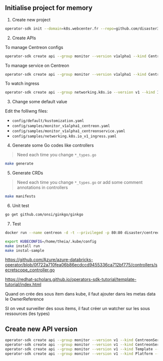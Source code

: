 ## Initialise project for memory

1. Create new project
```bash
operator-sdk init --domain=k8s.webcenter.fr --repo=github.com/disaster37/monitoring-operator
```

2. Create APIs

To manage Centreon configs
```bash
operator-sdk create api --group monitor --version v1alpha1 --kind Centreon --resource
```

To manage service on Centreon
```bash
operator-sdk create api --group monitor --version v1alpha1 --kind CentreonService --resource --controller
```

To watch ingress
```bash
operator-sdk create api --group networking.k8s.io --version v1 --kind Ingress --controller
```

3. Change some default value

Edit the folliwng files:
- `config/default/kustomization.yaml`
- `config/samples/monitor_v1alpha1_centreon.yaml`
- `config/samples/monitor_v1alpha1_centreonservice.yaml`
- `config/samples/networking.k8s.io_v1_ingress.yaml`

4. Generate some Go codes like controllers

> Need each time you change `*_types.go`

```bash
make generate
```

5. Generate CRDs

> Need each time you change `*_types.go` or add some comment annotations in controllers

```bash
make manifests
```
6. Unit test

```bash
go get github.com/onsi/ginkgo/ginkgo

```

7. Test

```bash
docker run --name centreon -d -t --privileged -p 80:80 disaster/centreon:21.10-installed 

export KUBECONFIG=/home/theia/.kube/config
make install run
make instal-sample
```

https://github.com/Azure/azure-databricks-operator/blob/0f722a710fea06b86ecdccd9455336ca712bf775/controllers/secretscope_controller.go

https://redhat-scholars.github.io/operators-sdk-tutorial/template-tutorial/index.html

Quand on crée des sous item dans kube, il faut ajouter dans les metas data le OwnerReference

SI on veut surveiller des sous items, il faut créer un watcher sur les sous ressources (les types)

## Create new API version

```bash
operator-sdk create api --group monitor --version v1 --kind CentreonService --resource
operator-sdk create api --group monitor --version v1 --kind CentreonServiceGroup --resource
operator-sdk create api --group monitor --version v1 --kind Template --resource
operator-sdk create api --group monitor --version v1 --kind Platform --resource
```
